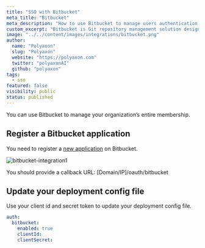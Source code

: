 ```yaml
---
title: "SSO with Bitbucket"
meta_title: "Bitbucket"
meta_description: "How to use Bitbucket to manage users authentication on Polyaxon. You can easily integrate Bitbucket to manage users authentication on Polyaxon."
custom_excerpt: "Bitbucket is Git repository management solution designed for professional teams. It gives you a central place to manage git repositories, collaborate on your source code and guide you through the development flow."
image: "../../content/images/integrations/bitbucket.png"
author:
  name: "Polyaxon"
  slug: "Polyaxon"
  website: "https://polyaxon.com"
  twitter: "polyaxonAI"
  github: "polyaxon"
tags: 
  - sso
featured: false
visibility: public
status: published
---
```


You can use Bitbucket to manage your organization’s entire membership.

## Register a Bitbucket application

You need to register a [new application](https://confluence.atlassian.com/bitbucket/oauth-on-bitbucket-cloud-238027431.html) on Bitbucket.

![bitbucket-integration1](../../content/images/integrations/sso/bitbucket.png)

You should provide a callback URL: [Domain/IP]/oauth/bitbucket

## Update your deployment config file

Use your client id and secret token to update your deployment config file.

```yaml
auth:
  bitbucket:
    enabled: true
    clientId:
    clientSecret:
```
